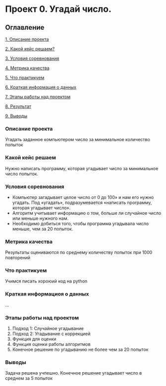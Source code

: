 # Проект 0. Угадай число.

## Оглавление
[1. Описание проекта](https://github.com/Melan777/MY_DataSciense/blob/main/project_0/README.md#%D0%BE%D0%BF%D0%B8%D1%81%D0%B0%D0%BD%D0%B8%D0%B5-%D0%BF%D1%80%D0%BE%D0%B5%D0%BA%D1%82%D0%B0)

[2. Какой кейс решаем?](https://github.com/Melan777/MY_DataSciense/tree/main/project_0/README.md#%D0%BA%D0%B0%D0%BA%D0%BE%D0%B9-%D0%BA%D0%B5%D0%B9%D1%81-%D1%80%D0%B5%D1%88%D0%B0%D0%B5%D0%BC)

[3. Условия соревнования](https://github.com/Melan777/MY_DataSciense/blob/main/project_0/README.md#%D1%83%D1%81%D0%BB%D0%BE%D0%B2%D0%B8%D1%8F-%D1%81%D0%BE%D1%80%D0%B5%D0%B2%D0%BD%D0%BE%D0%B2%D0%B0%D0%BD%D0%B8%D1%8F)

[4. Метрика качества](https://github.com/Melan777/MY_DataSciense/blob/main/project_0/README.md#%D0%BC%D0%B5%D1%82%D1%80%D0%B8%D0%BA%D0%B0-%D0%BA%D0%B0%D1%87%D0%B5%D1%81%D1%82%D0%B2%D0%B0)

[5. Что практикуем](https://github.com/Melan777/MY_DataSciense/blob/main/project_0/README.md#%D1%87%D1%82%D0%BE-%D0%BF%D1%80%D0%B0%D0%BA%D1%82%D0%B8%D0%BA%D1%83%D0%B5%D0%BC)

[6. Краткая информация о данных](https://github.com/Melan777/MY_DataSciense/blob/main/project_0/README.md#%D0%BA%D1%80%D0%B0%D1%82%D0%BA%D0%B0%D1%8F-%D0%B8%D0%BD%D1%84%D0%BE%D1%80%D0%BC%D0%B0%D1%86%D0%B8%D0%BE%D1%8F-%D0%BE-%D0%B4%D0%B0%D0%BD%D0%BD%D1%8B%D1%85)

[7. Этапы работы над проектом](https://github.com/Melan777/MY_DataSciense/blob/main/project_0/README.md#%D1%8D%D1%82%D0%B0%D0%BF%D1%8B-%D1%80%D0%B0%D0%B1%D0%BE%D1%82%D1%8B-%D0%BD%D0%B0%D0%B4-%D0%BF%D1%80%D0%BE%D0%B5%D0%BA%D1%82%D0%BE%D0%BC)

[8. Результат]()

[9. Выводы](https://github.com/Melan777/MY_DataSciense/blob/main/project_0/README.md#%D0%B2%D1%8B%D0%B2%D0%BE%D0%B4%D1%8B)

### Описание проекта
Угадать заданное компьютером число за минимальное количество попыток

### Какой кейс решаем
Нужно написать программу, которая угадывает число за минимальное число попыток.

### Условия соревнования
- Компьютер загадывает целое число от 0 до 100» и нам его нужно угадать. Под «угадать», подразумевается «написать nporpaмму, которая угадывает число».
- Алгоритм учитывает информацию о том, больше ли случайное число или меньше нужного нам.
- Необходимо добиться того, чтобы программа угадывала число меньше, чем за 20 попыток.

### Метрика качества
Результаты оцениваются по среднему количеству попыток при 1000 повторений

### Что практикуем
Учимся писать хороюий код на python

### Краткая информациоя о данных
...

### Этапы работы над проектом
1. Подход 1: Случайное угадывание
2. Подход 2: Угадывание с коррекцией
3. Функция для оценки
4. Функция оценки работы алгоритмов
5. Конечное решение по угадыванию не более чем за 20 попыток

### Выводы
Задача решена учпешно.
Конечное решение угадывает число в среднем за 5 попыток
